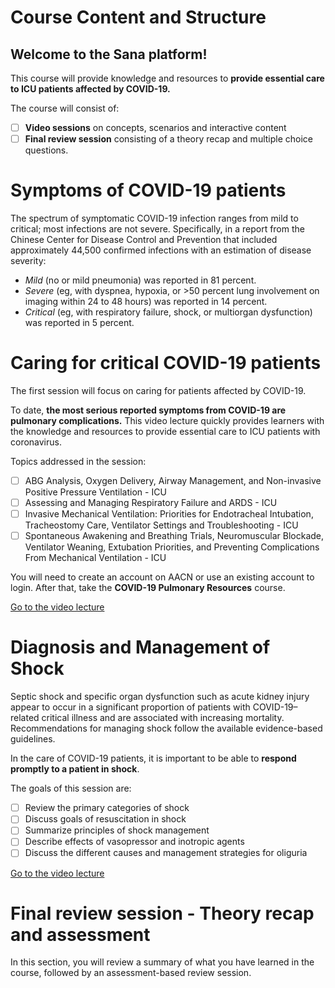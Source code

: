 # Course Content and Structure

## Welcome to the Sana platform!

This course will provide knowledge and resources to **provide essential care to ICU patients affected by COVID-19.**

The course will consist of:
- [ ] **Video sessions** on concepts, scenarios and interactive content
- [ ] **Final review session** consisting of a theory recap and multiple choice questions.

# Symptoms of COVID-19 patients

The spectrum of symptomatic COVID-19 infection ranges from mild to critical; most infections are not severe. Specifically, in a report from the Chinese Center for Disease Control and Prevention that included approximately 44,500 confirmed infections with an estimation of disease severity:

- *Mild* (no or mild pneumonia) was reported in 81 percent.
- *Severe* (eg, with dyspnea, hypoxia, or >50 percent lung involvement on imaging within 24 to 48 hours) was reported in 14 percent.
- *Critical* (eg, with respiratory failure, shock, or multiorgan dysfunction) was reported in 5 percent.


# Caring for critical COVID-19 patients

The first session will focus on caring for patients affected by COVID-19.

To date, **the most serious reported symptoms from COVID-19 are pulmonary complications.** This video lecture quickly provides learners with the knowledge and resources to provide essential care to ICU patients with coronavirus.

Topics addressed in the session:
- [ ] ABG Analysis, Oxygen Delivery, Airway Management, and Non-invasive Positive Pressure Ventilation - ICU
- [ ] Assessing and Managing Respiratory Failure and ARDS - ICU
- [ ] Invasive Mechanical Ventilation: Priorities for Endotracheal Intubation, Tracheostomy Care, Ventilator Settings and Troubleshooting - ICU
- [ ] Spontaneous Awakening and Breathing Trials, Neuromuscular Blockade, Ventilator Weaning, Extubation Priorities, and Preventing Complications From Mechanical Ventilation - ICU

You will need to create an account on AACN or use an existing account to login. After that, take the **COVID-19 Pulmonary Resources** course.

[Go to the video lecture](https://www.aacn.org/education/online-courses/covid-19-pulmonary-ards-and-ventilator-resources?sc_camp=D89A9158E9C34910A638BAF9931DE4F0&_zs=s8ESX&_zl=ewR22)


# Diagnosis and Management of Shock

Septic shock and specific organ dysfunction such as acute kidney injury appear to occur in a significant proportion of patients with COVID-19–related critical illness and are associated with increasing mortality. Recommendations for managing shock follow the available evidence-based guidelines.

In the care of COVID-19 patients, it is important to be able to **respond promptly to a patient in shock**.

The goals of this session are:
- [ ] Review the primary categories of shock
- [ ] Discuss goals of resuscitation in shock
- [ ] Summarize principles of shock management
- [ ] Describe effects of vasopressor and inotropic agents
- [ ] Discuss the different causes and management strategies for oliguria

[Go to the video lecture](https://covid19.sccm.org/Presentations/Diagnosis-and-Management-of-Shock/story_html5.html?lms=1)


# Final review session - Theory recap and assessment

In this section, you will review a summary of what you have learned in the course, followed by an assessment-based review session.
